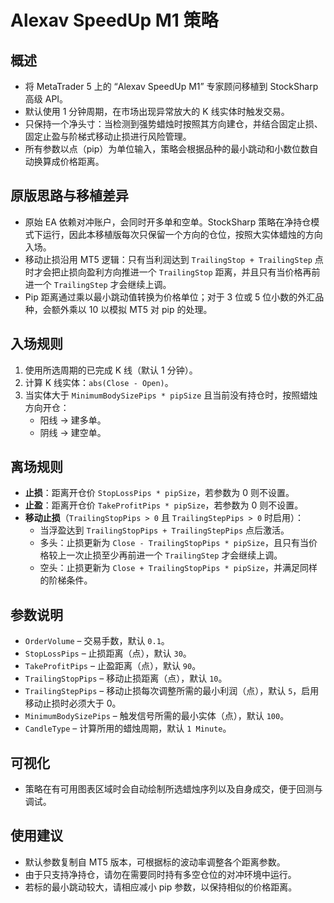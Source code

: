 # Alexav SpeedUp M1 策略

## 概述
- 将 MetaTrader 5 上的 “Alexav SpeedUp M1” 专家顾问移植到 StockSharp 高级 API。
- 默认使用 1 分钟周期，在市场出现异常放大的 K 线实体时触发交易。
- 只保持一个净头寸：当检测到强势蜡烛时按照其方向建仓，并结合固定止损、固定止盈与阶梯式移动止损进行风险管理。
- 所有参数以点（pip）为单位输入，策略会根据品种的最小跳动和小数位数自动换算成价格距离。

## 原版思路与移植差异
- 原始 EA 依赖对冲账户，会同时开多单和空单。StockSharp 策略在净持仓模式下运行，因此本移植版每次只保留一个方向的仓位，按照大实体蜡烛的方向入场。
- 移动止损沿用 MT5 逻辑：只有当利润达到 `TrailingStop + TrailingStep` 点时才会把止损向盈利方向推进一个 `TrailingStop` 距离，并且只有当价格再前进一个 `TrailingStep` 才会继续上调。
- Pip 距离通过乘以最小跳动值转换为价格单位；对于 3 位或 5 位小数的外汇品种，会额外乘以 10 以模拟 MT5 对 pip 的处理。

## 入场规则
1. 使用所选周期的已完成 K 线（默认 1 分钟）。
2. 计算 K 线实体：`abs(Close - Open)`。
3. 当实体大于 `MinimumBodySizePips * pipSize` 且当前没有持仓时，按照蜡烛方向开仓：
   - 阳线 → 建多单。
   - 阴线 → 建空单。

## 离场规则
- **止损**：距离开仓价 `StopLossPips * pipSize`，若参数为 0 则不设置。
- **止盈**：距离开仓价 `TakeProfitPips * pipSize`，若参数为 0 则不设置。
- **移动止损**（`TrailingStopPips > 0` 且 `TrailingStepPips > 0` 时启用）：
  - 当浮盈达到 `TrailingStopPips + TrailingStepPips` 点后激活。
  - 多头：止损更新为 `Close - TrailingStopPips * pipSize`，且只有当价格较上一次止损至少再前进一个 `TrailingStep` 才会继续上调。
  - 空头：止损更新为 `Close + TrailingStopPips * pipSize`，并满足同样的阶梯条件。

## 参数说明
- `OrderVolume` – 交易手数，默认 `0.1`。
- `StopLossPips` – 止损距离（点），默认 `30`。
- `TakeProfitPips` – 止盈距离（点），默认 `90`。
- `TrailingStopPips` – 移动止损距离（点），默认 `10`。
- `TrailingStepPips` – 移动止损每次调整所需的最小利润（点），默认 `5`，启用移动止损时必须大于 0。
- `MinimumBodySizePips` – 触发信号所需的最小实体（点），默认 `100`。
- `CandleType` – 计算所用的蜡烛周期，默认 `1 Minute`。

## 可视化
- 策略在有可用图表区域时会自动绘制所选蜡烛序列以及自身成交，便于回测与调试。

## 使用建议
- 默认参数复制自 MT5 版本，可根据标的波动率调整各个距离参数。
- 由于只支持净持仓，请勿在需要同时持有多空仓位的对冲环境中运行。
- 若标的最小跳动较大，请相应减小 pip 参数，以保持相似的价格距离。
